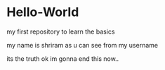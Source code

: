 # Hello-World
my first repository to learn the basics

my name is shriram as u can see from my username


its the truth 
ok
im gonna end this now.. 

